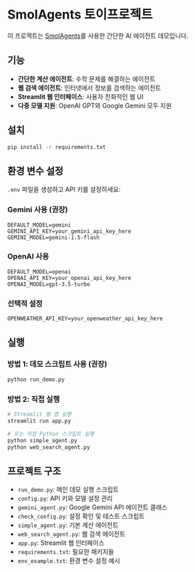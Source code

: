 # SmolAgents 토이프로젝트

이 프로젝트는 [SmolAgents](https://huggingface.co/docs/smolagents/index)를 사용한 간단한 AI 에이전트 데모입니다.

## 기능

- **간단한 계산 에이전트**: 수학 문제를 해결하는 에이전트
- **웹 검색 에이전트**: 인터넷에서 정보를 검색하는 에이전트
- **Streamlit 웹 인터페이스**: 사용자 친화적인 웹 UI
- **다중 모델 지원**: OpenAI GPT와 Google Gemini 모두 지원

## 설치

```bash
pip install -r requirements.txt
```

## 환경 변수 설정

`.env` 파일을 생성하고 API 키를 설정하세요:

### Gemini 사용 (권장)
```
DEFAULT_MODEL=gemini
GEMINI_API_KEY=your_gemini_api_key_here
GEMINI_MODEL=gemini-1.5-flash
```

### OpenAI 사용
```
DEFAULT_MODEL=openai
OPENAI_API_KEY=your_openai_api_key_here
OPENAI_MODEL=gpt-3.5-turbo
```

### 선택적 설정
```
OPENWEATHER_API_KEY=your_openweather_api_key_here
```

## 실행

### 방법 1: 데모 스크립트 사용 (권장)
```bash
python run_demo.py
```

### 방법 2: 직접 실행
```bash
# Streamlit 웹 앱 실행
streamlit run app.py

# 또는 직접 Python 스크립트 실행
python simple_agent.py
python web_search_agent.py
```

## 프로젝트 구조

- `run_demo.py`: 메인 데모 실행 스크립트
- `config.py`: API 키와 모델 설정 관리
- `gemini_agent.py`: Google Gemini API 에이전트 클래스
- `check_config.py`: 설정 확인 및 테스트 스크립트
- `simple_agent.py`: 기본 계산 에이전트
- `web_search_agent.py`: 웹 검색 에이전트
- `app.py`: Streamlit 웹 인터페이스
- `requirements.txt`: 필요한 패키지들
- `env_example.txt`: 환경 변수 설정 예시 